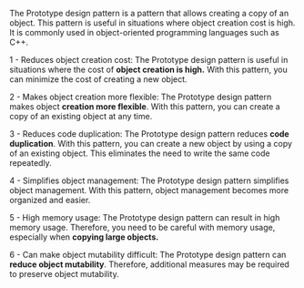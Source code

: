 The Prototype design pattern is a pattern that allows creating a copy of an object. This pattern is useful in situations where object creation cost is high. It is commonly used in object-oriented programming languages such as C++.

1 - Reduces object creation cost: The Prototype design pattern is useful in situations where the cost of **object creation is high.** With this pattern, you can minimize the cost of creating a new object.

2 - Makes object creation more flexible: The Prototype design pattern makes object **creation more flexible**. With this pattern, you can create a copy of an existing object at any time.

3 - Reduces code duplication: The Prototype design pattern reduces **code duplication**. With this pattern, you can create a new object by using a copy of an existing object. This eliminates the need to write the same code repeatedly.

4 - Simplifies object management: The Prototype design pattern simplifies object management. With this pattern, object management becomes more organized and easier.

5 - High memory usage: The Prototype design pattern can result in high memory usage. Therefore, you need to be careful with memory usage, especially when **copying large objects.**

6 - Can make object mutability difficult: The Prototype design pattern can **reduce object mutability**. Therefore, additional measures may be required to preserve object mutability.